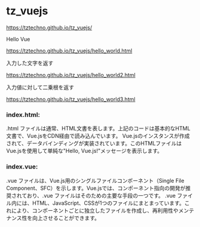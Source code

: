 # tz_vuejs

https://tztechno.github.io/tz_vuejs/

Hello Vue

https://tztechno.github.io/tz_vuejs/hello_world.html

入力した文字を返す

https://tztechno.github.io/tz_vuejs/hello_world2.html

入力値に対して二乗根を返す

https://tztechno.github.io/tz_vuejs/hello_world3.html




### index.html:

.html ファイルは通常、HTML文書を表します。上記のコードは基本的なHTML文書で、Vue.jsをCDN経由で読み込んでいます。
Vue.jsのインスタンスが作成されて、データバインディングが実装されています。このHTMLファイルはVue.jsを使用して単純な"Hello, Vue.js!"メッセージを表示します。

### index.vue:

.vue ファイルは、Vue.js用のシングルファイルコンポーネント（Single File Component、SFC）を示します。Vue.jsでは、コンポーネント指向の開発が推奨されており、.vue ファイルはそのための主要な手段の一つです。
.vue ファイル内には、HTML、JavaScript、CSSが1つのファイルにまとまっています。これにより、コンポーネントごとに独立したファイルを作成し、再利用性やメンテナンス性を向上させることができます。
